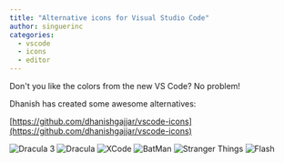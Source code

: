 ```yaml
---
title: "Alternative icons for Visual Studio Code"
author: singuerinc
categories:
  - vscode
  - icons
  - editor
---
```


Don't you like the colors from the new VS Code? No problem!

Dhanish has created some awesome alternatives:

[https://github.com/dhanishgajjar/vscode-icons](https://github.com/dhanishgajjar/vscode-icons)

![Dracula 3](/2017-11-19-alternative-icons-for-vscode/dracula_three.png)
![Dracula](/2017-11-19-alternative-icons-for-vscode/dracula.png)
![XCode](/2017-11-19-alternative-icons-for-vscode/xcode.png)
![BatMan](/2017-11-19-alternative-icons-for-vscode/batman.png)
![Stranger Things](/2017-11-19-alternative-icons-for-vscode/stranger_things.png)
![Flash](/2017-11-19-alternative-icons-for-vscode/flash.png)